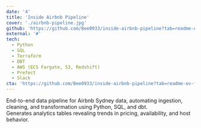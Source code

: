 ```yaml
---
date: '4'
title: 'Inside Airbnb Pipeline'
cover: './airbnb-pipeline.jpg'
github: 'https://github.com/Bee0933/inside-airbnb-pipeline?tab=readme-ov-file#inside-airbnb-pipeline'
external: '#'
tech:
  - Python
  - SQL
  - Terraform
  - DBT
  - AWS (ECS Fargate, S3, Redshift)
  - Prefect
  - Slack
cta: 'https://github.com/Bee0933/inside-airbnb-pipeline?tab=readme-ov-file#inside-airbnb-pipeline'
---
```


End-to-end data pipeline for Airbnb Sydney data, automating ingestion, cleaning, and transformation using Python, SQL, and dbt. <br>
Generates analytics tables revealing trends in pricing, availability, and host behavior.
